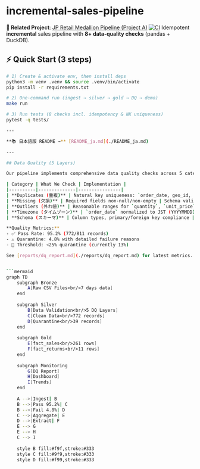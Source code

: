 # incremental-sales-pipeline

**🔗 Related Project**: [JP Retail Medallion Pipeline (Project A)](https://github.com/TraderKAI619/project-a-jp-retail-pipeline)
[![CI](https://github.com/TraderKAI619/incremental-sales-pipeline/actions/workflows/ci.yml/badge.svg)](https://github.com/TraderKAI619/incremental-sales-pipeline/actions/workflows/ci.yml)
Idempotent **incremental** sales pipeline with **8+ data-quality checks** (pandas + DuckDB).

## ⚡ Quick Start (3 steps)
```bash
# 1) Create & activate env, then install deps
python3 -m venv .venv && source .venv/bin/activate
pip install -r requirements.txt

# 2) One-command run (ingest → silver → gold → DQ → demo)
make run

# 3) Run tests (8 checks incl. idempotency & NK uniqueness)
pytest -q tests/

---

**📚 日本語版 README →** [README_ja.md](./README_ja.md)

---

## Data Quality (5 Layers)

Our pipeline implements comprehensive data quality checks across 5 categories:

| Category | What We Check | Implementation |
|----------|--------------|----------------|
| **Duplicates (重複)** | Natural key uniqueness: `order_date, geo_id, product_id` | `schemas/*.schema.json`, `scripts/validate_*.py`, `tests/` |
| **Missing (欠損)** | Required fields non-null/non-empty | Schema validation + quarantine logic |
| **Outliers (外れ値)** | Reasonable ranges for `quantity`, `unit_price`, `revenue_jpy` | Schema constraints + business rules |
| **Timezone (タイムゾーン)** | `order_date` normalized to JST (YYYYMMDD) | `scripts/generate_sales.py`, `scripts/to_silver.py` |
| **Schema (スキーマ)** | Column types, primary/foreign key compliance | `schemas/*.schema.json` validation |

**Quality Metrics:**
- ✅ Pass Rate: 95.2% (772/811 records)
- ⚠️ Quarantine: 4.8% with detailed failure reasons
- 🎯 Threshold: <25% quarantine (currently 13%)

See [reports/dq_report.md](./reports/dq_report.md) for latest metrics.


```mermaid
graph TD
    subgraph Bronze
        A[Raw CSV Files<br/>7 days data]
    end
    
    subgraph Silver
        B[Data Validation<br/>5 DQ Layers]
        C[Clean Data<br/>772 records]
        D[Quarantine<br/>39 records]
    end
    
    subgraph Gold
        E[fact_sales<br/>261 rows]
        F[fact_returns<br/>11 rows]
    end
    
    subgraph Monitoring
        G[DQ Report]
        H[Dashboard]
        I[Trends]
    end
    
    A -->|Ingest| B
    B -->|Pass 95.2%| C
    B -->|Fail 4.8%| D
    C -->|Aggregate| E
    D -->|Extract| F
    E --> G
    E --> H
    C --> I
    
    style B fill:#f9f,stroke:#333
    style C fill:#9f9,stroke:#333
    style D fill:#f99,stroke:#333
```
